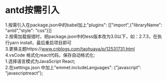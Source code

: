 <!--
 * @Author: Sanmao
 * @Date: 2020-10-25 17:26:20
 * @LastEditors: Sanmao
 * @LastEditTime: 2020-10-28 19:14:51
 * @Descripttion: 
-->
# antd按需引入
1.按需引入在package.json中的babel加上"plugins": [["import",{"libraryName": "antd","style": "css"}]]   
2.按需加载报错时，把package.json中的less版本改为3.0以下，如：2.7.3，在执行yarn install，最后重启项目即可   
3.更换主题https://www.cnblogs.com/taohuaya/p/12531731.html  
4.vsCode 格式化react代码，保存自动格式化:   
    1.选择语言模式为JavaScript React;    
    2.在settings.json 中加上"emmet.includeLanguages": {"javascript": "javascriptreact"};
